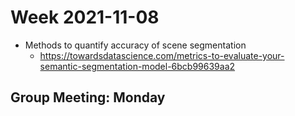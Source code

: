# Week 2021-11-08

- Methods to quantify accuracy of scene segmentation
  - https://towardsdatascience.com/metrics-to-evaluate-your-semantic-segmentation-model-6bcb99639aa2

**Group Meeting: Monday**
- 
